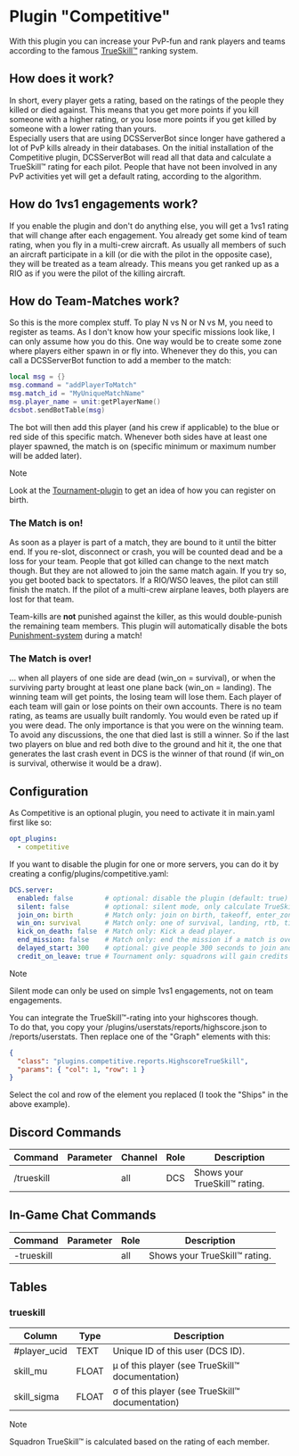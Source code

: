 # Plugin "Competitive"
With this plugin you can increase your PvP-fun and rank players and teams according to the famous 
[TrueSkill™️](http://research.microsoft.com/en-us/projects/trueskill) ranking system.

## How does it work?
In short, every player gets a rating, based on the ratings of the people they killed or died against.
This means that you get more points if you kill someone with a higher rating, or you lose more points if you get killed 
by someone with a lower rating than yours.<br>
Especially users that are using DCSServerBot since longer have gathered a lot of PvP kills already in their databases.
On the initial installation of the Competitive plugin, DCSServerBot will read all that data and calculate a TrueSkill™️
rating for each pilot.
People that have not been involved in any PvP activities yet will get a default rating, according to the algorithm.

## How do 1vs1 engagements work?
If you enable the plugin and don't do anything else, you will get a 1vs1 rating that will change after each engagement. 
You already get some kind of team rating, when you fly in a multi-crew aircraft. As usually all members of such an 
aircraft participate in a kill (or die with the pilot in the opposite case), they will be treated as a team already. 
This means you get ranked up as a RIO as if you were the pilot of the killing aircraft.

## How do Team-Matches work?
So this is the more complex stuff. To play N vs N or N vs M, you need to register as teams. As I don't know how your 
specific missions look like, I can only assume how you do this. One way would be to create some zone where players
either spawn in or fly into. Whenever they do this, you can call a DCSServerBot function to add a member to the match:
```lua
local msg = {}
msg.command = "addPlayerToMatch"
msg.match_id = "MyUniqueMatchName"
msg.player_name = unit:getPlayerName()
dcsbot.sendBotTable(msg)
```
The bot will then add this player (and his crew if applicable) to the blue or red side of this specific match.
Whenever both sides have at least one player spawned, the match is on (specific minimum or maximum number will be added
later).
> [!NOTE]
> Look at the [Tournament-plugin](../tournament/README.md) to get an idea of how you can register on birth.

### The Match is on!
As soon as a player is part of a match, they are bound to it until the bitter end. If you re-slot, disconnect or crash,
you will be counted dead and be a loss for your team. People that got killed can change to the next match though. But
they are not allowed to join the same match again. If you try so, you get booted back to spectators.
If a RIO/WSO leaves, the pilot can still finish the match. If the pilot of a multi-crew airplane leaves, both players
are lost for that team.

Team-kills are **not** punished against the killer, as this would double-punish the remaining team members. This plugin
will automatically disable the bots [Punishment-system](../punishment/README.md) during a match! 

### The Match is over!
... when all players of one side are dead (win_on = survival), or when the surviving party brought at least one plane
back (win_on = landing). The winning team will get points, the losing team will lose them. Each player of each team will 
gain or lose points on their own accounts. There is no team rating, as teams are usually built randomly. You would even 
be rated up if you were dead. The only importance is that you were on the winning team.
To avoid any discussions, the one that died last is still a winner. So if the last two players on blue and red both
dive to the ground and hit it, the one that generates the last crash event in DCS is the winner of that round 
(if win_on is survival, otherwise it would be a draw).

## Configuration
As Competitive is an optional plugin, you need to activate it in main.yaml first like so:
```yaml
opt_plugins:
  - competitive
```
If you want to disable the plugin for one or more servers, you can do it by creating a config/plugins/competitive.yaml:
```yaml
DCS.server:
  enabled: false        # optional: disable the plugin (default: true)
  silent: false         # optional: silent mode, only calculate TrueSkill:tm: ratings, but do not tell anybody about it (default: false)
  join_on: birth        # Match only: join on birth, takeoff, enter_zone (future)
  win_on: survival      # Match only: one of survival, landing, rtb, time (future), (default: survival)
  kick_on_death: false  # Match only: Kick a dead player.
  end_mission: false    # Match only: end the mission if a match is over (default: false)
  delayed_start: 300    # optional: give people 300 seconds to join and prepare their planes.
  credit_on_leave: true # Tournament only: squadrons will gain credits on crash, disconnect, change_slot
```
> [!NOTE]
> Silent mode can only be used on simple 1vs1 engagements, not on team engagements.


You can integrate the TrueSkill™️-rating into your highscores though.<br>
To do that, you copy your /plugins/userstats/reports/highscore.json to /reports/userstats. Then replace one of the
"Graph" elements with this: 
```json
{
  "class": "plugins.competitive.reports.HighscoreTrueSkill",
  "params": { "col": 1, "row": 1 }
}
```
Select the col and row of the element you replaced (I took the "Ships" in the above example).


## Discord Commands
| Command         | Parameter           | Channel       | Role                  | Description                     |
|-----------------|---------------------|---------------|-----------------------|---------------------------------|
| /trueskill      |                     | all           | DCS                   | Shows your TrueSkill™️ rating.  |

## In-Game Chat Commands
| Command    | Parameter | Role      | Description                     |
|------------|-----------|-----------|---------------------------------|
| -trueskill |           | all       | Shows your TrueSkill™️ rating.  |

## Tables
### trueskill
| Column       | Type  | Description                                       |
|--------------|-------|---------------------------------------------------|
| #player_ucid | TEXT  | Unique ID of this user (DCS ID).                  |
| skill_mu     | FLOAT | μ of this player (see TrueSkill™️ documentation)  |
| skill_sigma  | FLOAT | σ of this player (see TrueSkill™️ documentation)  |

> [!NOTE]
> Squadron TrueSkill™️ is calculated based on the rating of each member.
